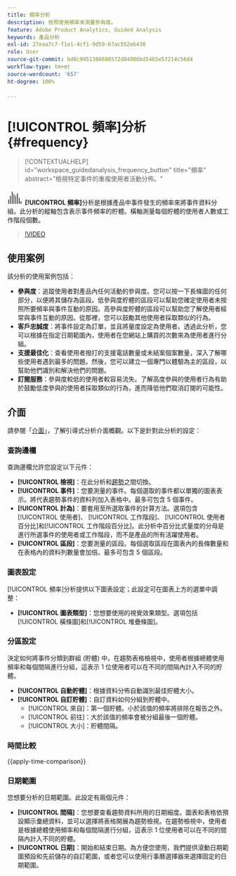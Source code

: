 ```yaml
---
title: 頻率分析
description: 依照使用頻率來測量參與度。
feature: Adobe Product Analytics, Guided Analysis
keywords: 產品分析
exl-id: 27eaa7c7-f1e1-4cf1-9d59-67ac552eb430
role: User
source-git-commit: bd8c9951386608572d84006bd5465e57214c56d4
workflow-type: tm+mt
source-wordcount: '657'
ht-degree: 100%

---
```


# [!UICONTROL 頻率]分析 {#frequency}

<!-- markdownlint-disable MD034 -->

>[!CONTEXTUALHELP]
>id="workspace_guidedanalysis_frequency_button"
>title="頻率"
>abstract="檢視特定事件的重複使用者活動分佈。"

<!-- markdownlint-enable MD034 -->

![頻率](/help/assets/icons/Histogram.svg) **[!UICONTROL 頻率]**&#x200B;分析是根據產品中事件發生的頻率來將事件資料分組。此分析的縱軸包含表示事件頻率的貯體。橫軸測量每個貯體的使用者人數或工作階段個數。

>[!VIDEO](https://video.tv.adobe.com/v/3435813/?quality=12&learn=on&captions=chi_hant)

## 使用案例

該分析的使用案例包括：

* **參與度**：追蹤使用者對產品內任何活動的參與度。您可以按一下長條圖的任何部分，以便將其儲存為區段。低參與度貯體的區段可以幫助您確定使用者未按照所要頻率與事件互動的原因。高參與度貯體的區段可以幫助您了解使用者經常與事件互動的原因。從那裡，您可以鼓勵其他使用者採取類似的行為。
* **客戶忠誠度**：將事件設定為訂單，並且將量度設定為使用者。透過此分析，您可以根據在指定日期範圍內，使用者在您網站上購買的次數來為使用者進行分組。
* **支援最佳化**：查看使用者撥打的支援電話數量或未結案個案數量，深入了解哪些使用者遇到最多的問題。然後，您可以建立一個專門以體驗為主的區段，以幫助他們識別和解決他們的問題。
* **訂閱服務**：參與度較低的使用者較容易流失。了解高度參與的使用者行為有助於鼓勵低度參與的使用者採取類似的行為，進而降低他們取消訂閱的可能性。

## 介面

請參閱「[介面](../overview.md#interface)」，了解引導式分析介面概觀。以下是針對此分析的設定：

### 查詢邊欄

查詢邊欄允許您設定以下元件：

* **[!UICONTROL 檢視]**：在此分析和[趨勢](trends.md)之間切換。
* **[!UICONTROL 事件]**：您要測量的事件。每個選取的事件都以單獨的圖表表示。將代表趨勢事件的資料列加入表格中。最多可包含 5 個事件。
* **[!UICONTROL 計為]**：要套用至所選取事件的計算方法。選項包含[!UICONTROL 使用者]、 [!UICONTROL 工作階段]、 [!UICONTROL 使用者百分比]和[!UICONTROL 工作階段百分比]。此分析中百分比式量度的分母是進行所選事件的使用者或工作階段，而不是產品的所有活躍使用者。
* **[!UICONTROL 區段]**：您要測量的區段。每個選取區段在圖表內的長條數量和在表格內的資料列數量會加倍。最多可包含 5 個區段。

### 圖表設定

[!UICONTROL 頻率]分析提供以下圖表設定；此設定可在圖表上方的選單中調整：

* **[!UICONTROL 圖表類型]**：您想要使用的視覺效果類型。選項包括[!UICONTROL 橫條圖]和[!UICONTROL 堆疊條圖]。

### 分區設定

決定如何將事件分類到群組 (貯體) 中。在趨勢表格檢視中，使用者根據總體使用頻率和每個間隔進行分組，這表示 1 位使用者可以在不同的間隔內計入不同的貯體。

* **[!UICONTROL 自動貯體]**：根據資料分佈自動識別最佳貯體大小。
* **[!UICONTROL 自訂貯體]**：自訂資料如何分組到貯體中。
   * [!UICONTROL 來自]：第一個貯體。小於該值的頻率將排除在報告之外。
   * [!UICONTROL 前往]：大於該值的頻率會被分組最後一個貯體。
   * [!UICONTROL 大小]：貯體間隔。

### 時間比較

{{apply-time-comparison}}

### 日期範圍

您想要分析的日期範圍。此設定有兩個元件：

* **[!UICONTROL 間隔]**：您想要查看趨勢資料所用的日期細度。圖表和表格依預設顯示彙總資料，並可以選擇將表格開展為趨勢檢視。在趨勢檢視中，使用者是根據總體使用頻率和每個間隔進行分組，這表示 1 位使用者可以在不同的間隔內計入不同的貯體。
* **[!UICONTROL 日期]**：開始和結束日期。為方便您使用，我們提供滾動日期範圍預設和先前儲存的自訂範圍，或者您可以使用行事曆選擇器來選擇固定的日期範圍。


<!--
## Example

See below foran example of the analysis.

![Frequency](../assets/frequency.png)

-->
